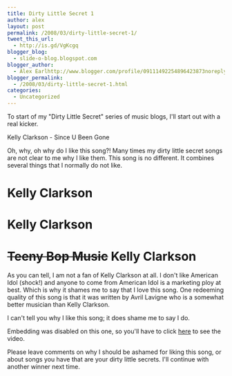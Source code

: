 ```yaml
---
title: Dirty Little Secret 1
author: alex
layout: post
permalink: /2008/03/dirty-little-secret-1/
tweet_this_url:
  - http://is.gd/VgKcgq
blogger_blog:
  - slide-o-blog.blogspot.com
blogger_author:
  - Alex Earlhttp://www.blogger.com/profile/09111492254896423873noreply@blogger.com
blogger_permalink:
  - /2008/03/dirty-little-secret-1.html
categories:
  - Uncategorized
---
```

To start of my "Dirty Little Secret" series of music blogs, I'll start out with a real kicker. 

Kelly Clarkson - Since U Been Gone

Oh, why, oh why do I like this song?! Many times my dirty little secret songs are not clear to me why I like them. This song is no different. It combines several things that I normally do not like. 

# Kelly Clarkson
# Kelly Clarkson
# ~~Teeny Bop Music~~ Kelly Clarkson

As you can tell, I am not a fan of Kelly Clarkson at all. I don't like American Idol (shock!) and anyone to come from American Idol is a marketing ploy at best. Which is why it shames me to say that I love this song. One redeeming quality of this song is that it was written by Avril Lavigne who is a somewhat better musician than Kelly Clarkson.

I can't tell you why I like this song; it does shame me to say I do.

Embedding was disabled on this one, so you'll have to click [here][1] to see the video.

Please leave comments on why I should be ashamed for liking this song, or about songs you have that are your dirty little secrets. I'll continue with another winner next time.



 [1]: http://youtube.com/watch?v=4oDmoRoPwTo
